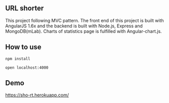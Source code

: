 ## URL shorter
This project following MVC pattern.
The front end of this project is built with AngularJS 1.6x and the backend is built with Node.js, Express and MongoDB(mLab). Charts of statistics page is fulfilled with Angular-chart.js.
## How to use
```
npm install

open localhost:4000
```

## Demo
https://sho-rt.herokuapp.com/

